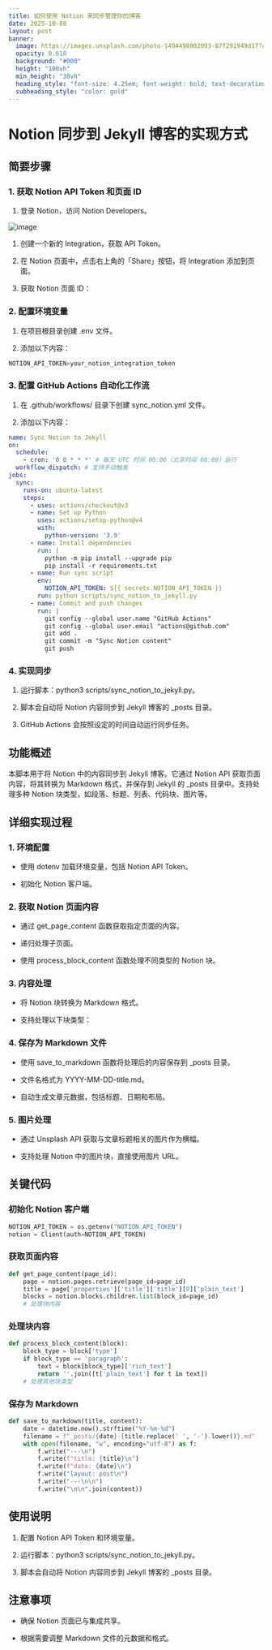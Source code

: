 ```yaml
---
title: 如何使用 Notion 来同步管理你的博客
date: 2025-10-08
layout: post
banner:
  image: https://images.unsplash.com/photo-1494498902093-87f291949d17?crop=entropy&cs=tinysrgb&fit=max&fm=jpg&ixid=M3w2OTIwMzJ8MHwxfHJhbmRvbXx8fHx8fHx8fDE3NTk5MTIxMTl8&ixlib=rb-4.1.0&q=80&w=1080
  opacity: 0.618
  background: "#000"
  height: "100vh"
  min_height: "38vh"
  heading_style: "font-size: 4.25em; font-weight: bold; text-decoration: underline"
  subheading_style: "color: gold"
---
```


# Notion 同步到 Jekyll 博客的实现方式

## 简要步骤

### 1. 获取 Notion API Token 和页面 ID

1. 登录 Notion，访问 Notion Developers。

![image](https://prod-files-secure.s3.us-west-2.amazonaws.com/a7a0cc5a-89b9-4cda-8686-1fba0ca52f40/d19c1afe-dea5-4312-9333-786b0ba83054/image.png?X-Amz-Algorithm=AWS4-HMAC-SHA256&X-Amz-Content-Sha256=UNSIGNED-PAYLOAD&X-Amz-Credential=ASIAZI2LB466Q7UF7KPI%2F20251008%2Fus-west-2%2Fs3%2Faws4_request&X-Amz-Date=20251008T082838Z&X-Amz-Expires=3600&X-Amz-Security-Token=IQoJb3JpZ2luX2VjECAaCXVzLXdlc3QtMiJIMEYCIQDnSCtZiDtNnzVvGfFNxTXI0NX2qWcoUWYKw6x0wlOKyAIhAIRrXJgfOeJMdgK7DZn5yG%2BHwKZLl9%2FUh%2FFcFZAk4GeNKogECLn%2F%2F%2F%2F%2F%2F%2F%2F%2F%2FwEQABoMNjM3NDIzMTgzODA1IgzYIfdgihnk4cw5T54q3ANCnxz%2BkpgertNbTM%2FuiEksE%2BZY%2F4npu4TkjBB69PDUDuFL0tZ4ZgUCsO%2BL4xDZvt%2FZOnl6ATtz2ML0E%2B4XgIUboGGD%2BPJqs5vN96pW9uHNsm%2B9H%2BDjgIE0ahTnAUa1LIGiqJF%2BIgnslbqcQPoLTjLl8V1CvZCLAIpFVVVpShwbcCPlRbmBkrF8fmkgzmdcY%2F1ZQ21Kp15CcVXjkJ4tdmi2Zf7BHfcbopRqz%2BkOgvCzheRmLu7vyFek59FiJNW26RdVPhtvtrdaP7EXaUR1QUlFWZ8edfYz8hi8LC6rnTm0N7UWDinMqZct56F7rfC3yOXoO17NZ0PCVL1Sm09tlAGxLnkFJRtG1X7qLtj36iZdHrB%2F7umge2hDzGMckDUQx2mxMVEaigBOJYQvAR4JgyEIYu1sTlc8uvgWpLq1LEOtDXO2Q8yBooY3kMBD14gzIfYqhmXegrVRcQptW7P0tgnA60CrZCWQXS8oRODMODcFnpRmPVd2SbwHPd8qEZKIFNB6t8yFK%2Fr5aLXS3di19UiL%2FRwL%2BLGlK4UY7%2Fa9kHhc97rXkOyAlXyxiBf5vBI55GSTNH%2FglyTMZCFpGrBFLE4LkDYGWncYNju03uO4h6wsOTKvQKVSJvv0u9B%2FHDD7p5jHBjqkAYpuGTmM0tK71gwL0Jc4ux978GRTcrEy6eN%2BQ%2BipfsF9MSPMvSMIWgywzV6n9W7yZM%2BMGjrxScgIEFItURRyttbDHaWPLselK7Dcr9%2B%2FyQ84%2BBZX6MNtoRudI6XiTTcRMLjsrUobvRBAv0jfPoKiDRKQPwUVpv2nn04CHAf1QNx3Mw3EbYKjBTwQxhQzdog8gOxiLo0qKxV1hB%2BcV84J%2F40%2FRDeE&X-Amz-Signature=aa26a8648d452947ca751f6a558fcbf1b50c025ed44d21bb544685f1ab6ace9b&X-Amz-SignedHeaders=host&x-amz-checksum-mode=ENABLED&x-id=GetObject)

1. 创建一个新的 Integration，获取 API Token。

1. 在 Notion 页面中，点击右上角的「Share」按钮，将 Integration 添加到页面。

1. 获取 Notion 页面 ID：


### 2. 配置环境变量

1. 在项目根目录创建 .env 文件。

1. 添加以下内容：

```javascript
NOTION_API_TOKEN=your_notion_integration_token
```

### 3. 配置 GitHub Actions 自动化工作流

1. 在 .github/workflows/ 目录下创建 sync_notion.yml 文件。

1. 添加以下内容：

```yaml
name: Sync Notion to Jekyll
on:
  schedule:
    - cron: '0 0 * * *' # 每天 UTC 时间 00:00（北京时间 08:00）运行
  workflow_dispatch: # 支持手动触发
jobs:
  sync:
    runs-on: ubuntu-latest
    steps:
      - uses: actions/checkout@v3
      - name: Set up Python
        uses: actions/setup-python@v4
        with:
          python-version: '3.9'
      - name: Install dependencies
        run: |
          python -m pip install --upgrade pip
          pip install -r requirements.txt
      - name: Run sync script
        env:
          NOTION_API_TOKEN: ${{ secrets.NOTION_API_TOKEN }}
        run: python scripts/sync_notion_to_jekyll.py
      - name: Commit and push changes
        run: |
          git config --global user.name "GitHub Actions"
          git config --global user.email "actions@github.com"
          git add .
          git commit -m "Sync Notion content"
          git push
```

### 4. 实现同步

1. 运行脚本：python3 scripts/sync_notion_to_jekyll.py。

1. 脚本会自动将 Notion 内容同步到 Jekyll 博客的 _posts 目录。

1. GitHub Actions 会按照设定的时间自动运行同步任务。

## 功能概述

本脚本用于将 Notion 中的内容同步到 Jekyll 博客。它通过 Notion API 获取页面内容，将其转换为 Markdown 格式，并保存到 Jekyll 的 _posts 目录中。支持处理多种 Notion 块类型，如段落、标题、列表、代码块、图片等。

## 详细实现过程

### 1. 环境配置

- 使用 dotenv 加载环境变量，包括 Notion API Token。

- 初始化 Notion 客户端。

### 2. 获取 Notion 页面内容

- 通过 get_page_content 函数获取指定页面的内容。

- 递归处理子页面。

- 使用 process_block_content 函数处理不同类型的 Notion 块。

### 3. 内容处理

- 将 Notion 块转换为 Markdown 格式。

- 支持处理以下块类型：


### 4. 保存为 Markdown 文件

- 使用 save_to_markdown 函数将处理后的内容保存到 _posts 目录。

- 文件名格式为 YYYY-MM-DD-title.md。

- 自动生成文章元数据，包括标题、日期和布局。

### 5. 图片处理

- 通过 Unsplash API 获取与文章标题相关的图片作为横幅。

- 支持处理 Notion 中的图片块，直接使用图片 URL。

## 关键代码

### 初始化 Notion 客户端

```python
NOTION_API_TOKEN = os.getenv("NOTION_API_TOKEN")
notion = Client(auth=NOTION_API_TOKEN)
```

### 获取页面内容

```python
def get_page_content(page_id):
    page = notion.pages.retrieve(page_id=page_id)
    title = page['properties']['title']['title'][0]['plain_text']
    blocks = notion.blocks.children.list(block_id=page_id)
    # 处理块内容
```

### 处理块内容

```python
def process_block_content(block):
    block_type = block['type']
    if block_type == 'paragraph':
        text = block[block_type]['rich_text']
        return ''.join([t['plain_text'] for t in text])
    # 处理其他块类型
```

### 保存为 Markdown

```python
def save_to_markdown(title, content):
    date = datetime.now().strftime("%Y-%m-%d")
    filename = f"_posts/{date}-{title.replace(' ', '-').lower()}.md"
    with open(filename, "w", encoding="utf-8") as f:
        f.write("---\n")
        f.write(f"title: {title}\n")
        f.write(f"date: {date}\n")
        f.write("layout: post\n")
        f.write("---\n\n")
        f.write("\n\n".join(content))
```

## 使用说明

1. 配置 Notion API Token 和环境变量。

1. 运行脚本：python3 scripts/sync_notion_to_jekyll.py。

1. 脚本会自动将 Notion 内容同步到 Jekyll 博客的 _posts 目录。

## 注意事项

- 确保 Notion 页面已与集成共享。

- 根据需要调整 Markdown 文件的元数据和格式。